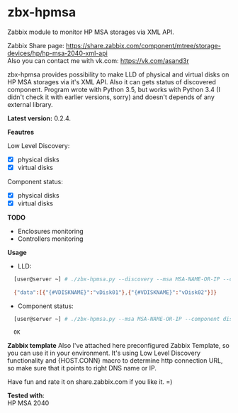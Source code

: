 # zbx-hpmsa
Zabbix module to monitor HP MSA storages via XML API.  

Zabbix Share page: https://share.zabbix.com/component/mtree/storage-devices/hp/hp-msa-2040-xml-api  
Also you can contact me with vk.com: https://vk.com/asand3r

zbx-hpmsa provides possibility to make LLD of physical and virtual disks on HP MSA storages via it's XML API. Also it can gets status of discovered component.
Program wrote with Python 3.5, but works with Python 3.4 (I didn't check it with earlier versions, sorry) and doesn't depends of any external library.

**Latest version:** 0.2.4.

**Feautres**

Low Level Discovery:
 - [x] physical disks 
 - [x] virtual disks

Component status:
 - [x] physical disks 
 - [x] virtual disks
 
 **TODO**
 - Enclosures monitoring
 - Controllers monitoring

**Usage**
  - LLD:
  ```bash
    [user@server ~] # ./zbx-hpmsa.py --discovery --msa MSA-NAME-OR-IP --component vdisks
    
    {"data":[{"{#VDISKNAME}":"vDisk01"},{"{#VDISKNAME}":"vDisk02"}]}
  ```
  - Component status:
  ```bash
    [user@server ~] # ./zbx-hpmsa.py --msa MSA-NAME-OR-IP --component disks --get 1.1
    
    OK
  ```
**Zabbix template**
Also I've attached here preconfigured Zabbix Template, so you can use it in your environment. It's using Low Level Discovery functionality and {HOST.CONN} macro to determine http connection URL, so make sure that it points to right DNS name or IP.

Have fun and rate it on share.zabbix.com if you like it. =)

**Tested with**:  
HP MSA 2040

